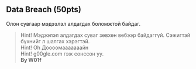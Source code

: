 ## Data Breach (50pts)

Олон сувгаар мэдээлэл алдагдах боломжтой байдаг.
> Hint! Мэдээлэл алдагдах суваг зөвхөн вебээр байдаггүй. Сэжигтэй бүхнийг л шалгах хэрэгтэй.  
> Hint! Oh Доооомааааааайн  
> Hint! g00gle.com гэж сонссон уу.  
> **By W01f**
